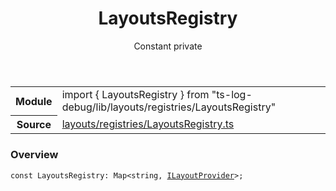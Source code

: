 <header class="symbol-info-header">    <h1 id="layoutsregistry">LayoutsRegistry</h1>    <label class="symbol-info-type-label const">Constant</label>    <label class="api-type-label private">private</label>  </header>
<section class="symbol-info">      <table class="is-full-width">        <tbody>        <tr>          <th>Module</th>          <td>            <div class="lang-typescript">                <span class="token keyword">import</span> { LayoutsRegistry }                 <span class="token keyword">from</span>                 <span class="token string">"ts-log-debug/lib/layouts/registries/LayoutsRegistry"</span>                            </div>          </td>        </tr>        <tr>          <th>Source</th>          <td>            <a href="https://github.com/romakita/log-debug/blob/v4.0.1/src/layouts/registries/LayoutsRegistry.ts#L0-L0">                layouts/registries/LayoutsRegistry.ts            </a>        </td>        </tr>                </tbody>      </table>    </section>

### Overview

<pre><code class="typescript-lang"><span class="token keyword">const</span> LayoutsRegistry<span class="token punctuation">:</span> Map<<span class="token keyword">string</span><span class="token punctuation">,</span> <a href="#api/common/layouts/ilayoutprovider"><span class="token">ILayoutProvider</span></a>><span class="token punctuation">;</span></code></pre>
